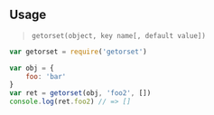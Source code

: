 Usage
---

> `getorset(object, key name[, default value])`

```js
var getorset = require('getorset')

var obj = {
	foo: 'bar'
}
var ret = getorset(obj, 'foo2', [])
console.log(ret.foo2) // => []
```

